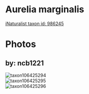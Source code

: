 
Aurelia marginalis
==================
  
[iNaturalist taxon id: 986245](https://www.inaturalist.org/taxa/986245)
# Photos

## by: ncb1221
  
![taxon106425294](https://inaturalist-open-data.s3.amazonaws.com/photos/114068934/medium.jpg)  
![taxon106425295](https://inaturalist-open-data.s3.amazonaws.com/photos/114068939/medium.jpg)  
![taxon106425296](https://inaturalist-open-data.s3.amazonaws.com/photos/114068944/medium.jpg)